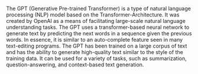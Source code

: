 The GPT (Generative Pre-trained Transformer) is a type of natural language processing (NLP) model based on the Transformer-Architecture. It was created by OpenAI as a means of facilitating large-scale natural language understanding tasks. The GPT uses a transformer-based neural network to generate text by predicting the next words in a sequence given the previous words. In essence, it is similar to an auto-complete feature seen in many text-editing programs. The GPT has been trained on a large corpus of text and has the ability to generate high-quality text similar to the style of the training data. It can be used for a variety of tasks, such as summarization, question-answering, and context-based text generation.